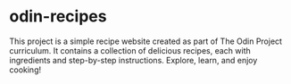 # odin-recipes

This project is a simple recipe website created as part of The Odin Project curriculum. It contains a collection of delicious recipes, each with ingredients and step-by-step instructions. Explore, learn, and enjoy cooking!